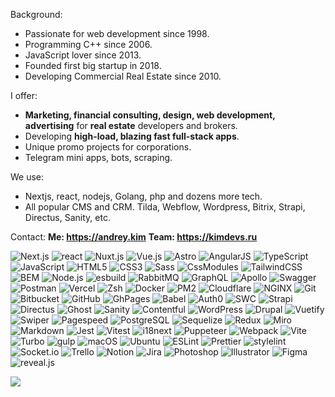 Background:
- Passionate for web development since 1998.
- Programming C++ since 2006.
- JavaScript lover since 2013.
- Founded first big startup in 2018.
- Developing Commercial Real Estate since 2010.

I offer:
- **Marketing, financial consulting, design, web development, advertising** for **real estate** developers and brokers.
- Developing **high-load, blazing fast full-stack apps**.
- Unique promo projects for corporations.
- Telegram mini apps, bots, scraping.

We use:
- Nextjs, react, nodejs, Golang, php and dozens more tech.
- All popular CMS and CRM. Tilda, Webflow, Wordpress, Bitrix, Strapi, Directus, Sanity, etc.

Contact:
**Me: https://andrey.kim**
**Team: https://kimdevs.ru**

![Next.js](https://img.shields.io/badge/Next.js-000000?style=for-the-badge&logo=Next.js&logoColor=FFFFFF)
![react](https://img.shields.io/badge/react-61DAFB?style=for-the-badge&logo=react&logoColor=000000)
![Nuxt.js](https://img.shields.io/badge/Nuxt.js-00DC82?style=for-the-badge&logo=Nuxt.js&logoColor=FFFFFF)
![Vue.js](https://img.shields.io/badge/Vue.js-4FC08D?style=for-the-badge&logo=Vue.js&logoColor=000000)
![Astro](https://img.shields.io/badge/Astro-BC52EE?style=for-the-badge&logo=Astro&logoColor=FFFFFF)
![AngularJS](https://img.shields.io/badge/AngularJS-E23237?style=for-the-badge&logo=AngularJS&logoColor=FFFFFF)
![TypeScript](https://img.shields.io/badge/TypeScript-3178C6?style=for-the-badge&logo=TypeScript&logoColor=FFFFFF)
![JavaScript](https://img.shields.io/badge/JavaScript-F7DF1E?style=for-the-badge&logo=JavaScript&logoColor=000000)
![HTML5](https://img.shields.io/badge/HTML5-E34F26?style=for-the-badge&logo=HTML5&logoColor=FFFFFF)
![CSS3](https://img.shields.io/badge/CSS3-1572B6?style=for-the-badge&logo=CSS3&logoColor=FFFFFF)
![Sass](https://img.shields.io/badge/Sass-CC6699?style=for-the-badge&logo=Sass&logoColor=FFFFFF)
![CssModules](https://img.shields.io/badge/CSS%20Modules-000000?style=for-the-badge&logo=CSS%20Modules&logoColor=FFFFFF)
![TailwindCSS](https://img.shields.io/badge/Tailwind%20CSS-06B6D4?style=for-the-badge&logo=Tailwind%20CSS&logoColor=FFFFFF)
![BEM](https://img.shields.io/badge/BEM-000000?style=for-the-badge&logo=BEM&logoColor=FFFFFF)
![Node.js](https://img.shields.io/badge/Node.js-339933?style=for-the-badge&logo=Node.js&logoColor=FFFFFF)
![esbuild](https://img.shields.io/badge/esbuild-FFCF00?style=for-the-badge&logo=esbuild&logoColor=000000)
![RabbitMQ](https://img.shields.io/badge/RabbitMQ-FF6600?style=for-the-badge&logo=RabbitMQ&logoColor=FFFFFF)
![GraphQL](https://img.shields.io/badge/GraphQL-E10098?style=for-the-badge&logo=GraphQL&logoColor=FFFFFF)
![Apollo](https://img.shields.io/badge/Apollo%20GraphQL-311C87?style=for-the-badge&logo=Apollo%20GraphQL&logoColor=FFFFFF)
![Swagger](https://img.shields.io/badge/Swagger-85EA2D?style=for-the-badge&logo=Swagger&logoColor=000000)
![Postman](https://img.shields.io/badge/Postman-FF6C37?style=for-the-badge&logo=Postman&logoColor=FFFFFF)
![Vercel](https://img.shields.io/badge/Vercel-000000?style=for-the-badge&logo=Vercel&logoColor=FFFFFF)
![Zsh](https://img.shields.io/badge/Zsh-F15A24?style=for-the-badge&logo=Zsh&logoColor=FFFFFF)
![Docker](https://img.shields.io/badge/Docker-2496ED?style=for-the-badge&logo=Docker&logoColor=FFFFFF)
![PM2](https://img.shields.io/badge/PM2-2B037A?style=for-the-badge&logo=PM2&logoColor=FFFFFF)
![Cloudflare](https://img.shields.io/badge/Cloudflare-F38020?style=for-the-badge&logo=Cloudflare&logoColor=000000)
![NGINX](https://img.shields.io/badge/NGINX-009639?style=for-the-badge&logo=NGINX&logoColor=FFFFFF)
![Git](https://img.shields.io/badge/Git-F05032?style=for-the-badge&logo=Git&logoColor=FFFFFF)
![Bitbucket](https://img.shields.io/badge/Bitbucket-0052CC?style=for-the-badge&logo=Bitbucket&logoColor=FFFFFF)
![GitHub](https://img.shields.io/badge/GitHub-181717?style=for-the-badge&logo=GitHub&logoColor=FFFFFF)
![GhPages](https://img.shields.io/badge/GitHub%20Pages-222222?style=for-the-badge&logo=GitHub%20Pages&logoColor=FFFFFF)
![Babel](https://img.shields.io/badge/Babel-F9DC3E?style=for-the-badge&logo=Babel&logoColor=000000)
![Auth0](https://img.shields.io/badge/Auth0-EB5424?style=for-the-badge&logo=Auth0&logoColor=FFFFFF)
![SWC](https://img.shields.io/badge/SWC-000000?style=for-the-badge&logo=SWC&logoColor=FFFFFF)
![Strapi](https://img.shields.io/badge/Strapi-4945FF?style=for-the-badge&logo=Strapi&logoColor=FFFFFF)
![Directus](https://img.shields.io/badge/Directus-263238?style=for-the-badge&logo=Directus&logoColor=FFFFFF)
![Ghost](https://img.shields.io/badge/Ghost-15171A?style=for-the-badge&logo=Ghost&logoColor=FFFFFF)
![Sanity](https://img.shields.io/badge/Sanity-F03E2F?style=for-the-badge&logo=Sanity&logoColor=FFFFFF)
![Contentful](https://img.shields.io/badge/Contentful-2478CC?style=for-the-badge&logo=Contentful&logoColor=FFFFFF)
![WordPress](https://img.shields.io/badge/WordPress-21759B?style=for-the-badge&logo=WordPress&logoColor=FFFFFF)
![Drupal](https://img.shields.io/badge/Drupal-0678BE?style=for-the-badge&logo=Drupal&logoColor=FFFFFF)
![Vuetify](https://img.shields.io/badge/Vuetify-1867C0?style=for-the-badge&logo=Vuetify&logoColor=FFFFFF)
![Swiper](https://img.shields.io/badge/Swiper-6332F6?style=for-the-badge&logo=Swiper&logoColor=FFFFFF)
![Pagespeed](https://img.shields.io/badge/PageSpeed%20Insights-4285F4?style=for-the-badge&logo=PageSpeed%20Insights&logoColor=FFFFFF)
![PostgreSQL](https://img.shields.io/badge/PostgreSQL-4169E1?style=for-the-badge&logo=PostgreSQL&logoColor=FFFFFF)
![Sequelize](https://img.shields.io/badge/Sequelize-52B0E7?style=for-the-badge&logo=Sequelize&logoColor=000000)
![Redux](https://img.shields.io/badge/Redux-764ABC?style=for-the-badge&logo=Redux&logoColor=FFFFFF)
![Miro](https://img.shields.io/badge/Miro-050038?style=for-the-badge&logo=Miro&logoColor=FFFFFF)
![Markdown](https://img.shields.io/badge/Markdown-000000?style=for-the-badge&logo=Markdown&logoColor=FFFFFF)
![Jest](https://img.shields.io/badge/Jest-C21325?style=for-the-badge&logo=Jest&logoColor=FFFFFF)
![Vitest](https://img.shields.io/badge/Vitest-6E9F18?style=for-the-badge&logo=Vitest&logoColor=FFFFFF)
![i18next](https://img.shields.io/badge/i18next-26A69A?style=for-the-badge&logo=i18next&logoColor=FFFFFF)
![Puppeteer](https://img.shields.io/badge/Puppeteer-40B5A4?style=for-the-badge&logo=Puppeteer&logoColor=FFFFFF)
![Webpack](https://img.shields.io/badge/Webpack-8DD6F9?style=for-the-badge&logo=Webpack&logoColor=000000)
![Vite](https://img.shields.io/badge/Vite-646CFF?style=for-the-badge&logo=Vite&logoColor=FFFFFF)
![Turbo](https://img.shields.io/badge/Turbo-000000?style=for-the-badge&logo=Turbo&logoColor=5CD8E5)
![gulp](https://img.shields.io/badge/gulp-CF4647?style=for-the-badge&logo=gulp&logoColor=FFFFFF)
![macOS](https://img.shields.io/badge/macOS-000000?style=for-the-badge&logo=macOS&logoColor=FFFFFF)
![Ubuntu](https://img.shields.io/badge/Ubuntu-E95420?style=for-the-badge&logo=Ubuntu&logoColor=FFFFFF)
![ESLint](https://img.shields.io/badge/ESLint-4B32C3?style=for-the-badge&logo=ESLint&logoColor=FFFFFF)
![Prettier](https://img.shields.io/badge/Prettier-F7B93E?style=for-the-badge&logo=Prettier&logoColor=000000)
![stylelint](https://img.shields.io/badge/stylelint-263238?style=for-the-badge&logo=stylelint&logoColor=FFFFFF)
![Socket.io](https://img.shields.io/badge/Socket.io-010101?style=for-the-badge&logo=Socket.io&logoColor=FFFFFF)
![Trello](https://img.shields.io/badge/Trello-0052CC?style=for-the-badge&logo=Trello&logoColor=FFFFFF)
![Notion](https://img.shields.io/badge/Notion-000000?style=for-the-badge&logo=Notion&logoColor=FFFFFF)
![Jira](https://img.shields.io/badge/Jira-0052CC?style=for-the-badge&logo=Jira&logoColor=FFFFFF)
![Photoshop](https://img.shields.io/badge/Adobe%20Photoshop-31A8FF?style=for-the-badge&logo=Adobe%20Photoshop&logoColor=FFFFFF)
![Illustrator](https://img.shields.io/badge/Adobe%20Illustrator-FF9A00?style=for-the-badge&logo=Adobe%20Illustrator&logoColor=000000)
![Figma](https://img.shields.io/badge/Figma-F24E1E?style=for-the-badge&logo=Figma&logoColor=FFFFFF)
![reveal.js](https://img.shields.io/badge/reveal.js-F2E142?style=for-the-badge&logo=reveal.js&logoColor=000000)  

![](https://komarev.com/ghpvc/?username=mindr17)
